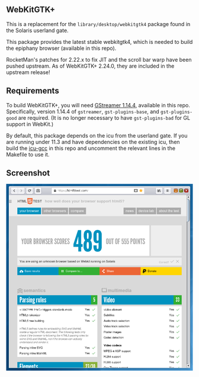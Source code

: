 ## WebKitGTK+

This is a replacement for the `library/desktop/webkitgtk4` package found
in the Solaris userland gate.

This package provides the latest stable webkitgtk4, which is needed
to build the epiphany browser (available in this repo).

RocketMan's patches for 2.22.x to fix JIT and the scroll bar warp have
been pushed upstream.  As of WebKitGTK+ 2.24.0, they are included in
the upstream release!

## Requirements

To build WebKitGTK+, you will need [GStreamer 1.14.4](../gstreamer/),
available in this repo.  Specifically, version 1.14.4 of `gstreamer`,
`gst-plugins-base`, and `gst-plugins-good` are required.  (It is no
longer necessary to have `gst-plugins-bad` for GL support in WebKit.)

By default, this package depends on the icu from the userland gate.
If you are running under 11.3 and have dependencies on the existing
icu, then build the [icu-gcc](../../icu-gcc) in this repo and uncomment
the relevant lines in the Makefile to use it.

## Screenshot
![screenshot](https://raw.githubusercontent.com/RocketMan/solaris-ports/master/components/desktop/webkitgtk4/screenshot.png "Epiphany/WebKitGTK+")
